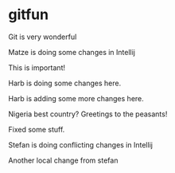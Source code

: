# gitfun
Git is very wonderful

Matze is doing some changes in Intellij

This is important!

Harb is doing some changes here.

Harb is adding some more changes here.

Nigeria best country? Greetings to the peasants!

Fixed some stuff.

Stefan is doing conflicting changes in Intellij

Another local change from stefan 

